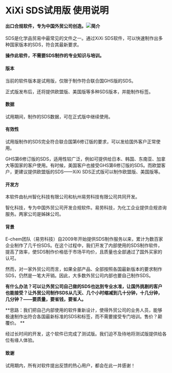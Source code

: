 # XiXi SDS试用版 使用说明



#### 出口合规软件，专为中国外贸公司创造。![](http://www.xixisys.com/img/screenshot.jpg)简介

SDS是化学品贸易中最常见的文件之一。通过XiXi SDS软件，可以快速制作出多种国家版本的SDS，符合其最新要求。

**操作此软件，不需要SDS制作的专业知识与培训。**

#### 版本

当前的软件版本是试用版，仅限于制作符合联合国GHS版的SDS。

正式版发布后，还将提供欧盟版、美国版等多种SDS版本，并能制作标签。

#### 数据

试用期间，制作的SDS数据，可在正式版中继续使用。

#### 有效性

试用版制作的SDS完全符合联合国第6修订版的要求，可以发给国外客户正常使用。

GHS第6修订版的SDS，适用性较广泛，例如可提供给日本、韩国、东南亚、加拿大等国家的客户使用。有时候，美国客户也接受GHS第6修订版的SDS。而欧盟客户，更建议提供欧盟版的SDS——XiXi SDS正式版可以制作欧盟版、美国版等。

#### 开发方

本软件由杭州智化科技有限公司和杭州易劳科技有限公司共同开发。

智化科技，专为中国外贸公司开发合规软件。易劳科技，为化工企业提供合规咨询服务。两家公司是姊妹公司。

#### 背景

E-chem团队（易劳科技）自2009年开始提供SDS制作服务以来，累计为数百家企业制作了几千份SDS。在这个过程中，我们开发了内部使用的SDS制作软件，提高了效率，使SDS制作价格低于市场平均价，且质量也全部通过了国外买家的认可。

然而，对一家外贸公司而言，如果全部产品、全部按照各国最新版本的要求制作SDS，仍然是一笔大开销。因此，大多数外贸公司内部也要自己制作SDS。

**有什么办法？可以让外贸公司自己做的SDS也达到专业水准，让国外挑剔的客户也能接受？让外贸公司制作SDS从几天、几个小时缩减到几十分钟，十几分钟，几分钟？——要质量，要省钱，要省人。**

**思路：我们把自己内部使用的软件重新设计，使得外贸公司的业务人员，能够极速制作出符合各国最新标准的SDS和标签，而不需要接受专门培训。售价？颠覆价。  **

经过长时间的开发，这个软件已完成了测试版。我们迫不及待地将测试版提供给各位有缘人体验。

#### 致谢

试用期内，所有对软件提出反馈的热心用户，都会在此一并感谢！

